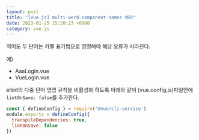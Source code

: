 ```yaml
---
layout: post
title: "[Vue.js] multi-word-component-names 에러"
date: 2023-01-25 15:20:23 +0900
category: vue.js
---
```


적어도 두 단어는 카멜 표기법으로 명명해야 해당 오류가 사라진다.

예)
- AaaLogin.vue
- VueLogin.vue

ellint의 다중 단어 명명 규칙을 비활성화 하도록 아래와 같이 [vue.config.js]파일안에  ``lintOnSave: false``를 추가한다.



```js
const { defineConfig } = require('@vue/cli-service')
module.exports = defineConfig({
  transpileDependencies: true,
  lintOnSave: false
})

```